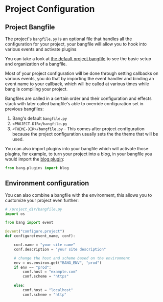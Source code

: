 # Project Configuration

## Project Bangfile

The project's `bangfile.py` is an optional file that handles all the configuration for your project, your bangfile will allow you to hook into various events and activate plugins

You can take a look at [the default project bangfile](https://github.com/Jaymon/bang/blob/master/bang/data/project/bangfile.py) to see the basic setup and organization of a bangfile.

Most of your project configuration will be done through setting callbacks on various events, you do that by importing the event handler and binding an event name to your callback, which will be called at various times while bang is compiling your project.

Bangfiles are called in a certain order and their configuration and effects stack with later called bangfile's able to override configuration set in previous bangfiles:

1. Bang's default `bangfile.py`
2. `<PROJECT-DIR>/bangfile.py`
3. `<THEME-DIR>/bangfile.py` - This comes after project configuration because the project configuration usually sets the the theme that will be used.

You can also import plugins into your bangfile which will activate those plugins, for example, to turn your project into a blog, in your bangfile you would import the [blog plugin](https://github.com/Jaymon/bang/blob/master/bang/plugins/blog.py):

```python
from bang.plugins import blog
```


## Environment configuration

You can also combine a bangfile with the environment, this allows you to customize your project even further:

```python
# /project_dir/bangfile.py
import os

from bang import event

@event("configure.project")
def configure(event_name, conf):

    conf.name = "your site name"
    conf.description = "your site description"

    # change the host and scheme based on the environment
    env = os.environ.get("BANG_ENV", "prod")
    if env == "prod":
        conf.host = "example.com"
        conf.scheme = "https"
        
    else:
        conf.host = "localhost"
        conf.scheme = "http"
```



